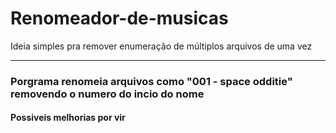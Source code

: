 # Renomeador-de-musicas
Ideia simples pra remover enumeração de múltiplos arquivos de uma vez
<hr>
<h3> Porgrama renomeia arquivos como "001 - space odditie" removendo o numero do incio do nome</h3>
<h4> Possiveis melhorias por vir </h4>
